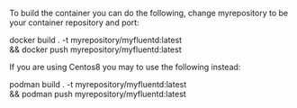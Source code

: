 
To build the container you can do the following, change myrepository to be your container repository and port:

docker build . -t myrepository/myfluentd:latest \
  && docker push myrepository/myfluentd:latest


If you are using Centos8 you may to use the following instead:

podman build . -t myrepository/myfluentd:latest \
  && podman push myrepository/myfluentd:latest
